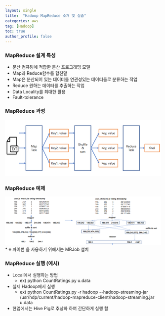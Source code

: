 ```yaml
---
layout: single
title:  "Hadoop MapReduce 소개 및 실습"
categories: aws
tag: [Hadoop]
toc: true
author_profile: false
---
```


### MapReduce 설계 특성
* 분산 컴퓨팅에 적합한 분산 프로그래밍 모델
* Map과 Reduce함수를 합친말
* Map은 분산되어 있는 데이터를 연관성있는 데이터들로 분류하는 작업
* Reduce 원하는 데이터를 추출하는 작업
* Data Locality를 최대한 활용
* Fault-tolerance

### MapReduce 과정

<img src="../../images/2022-07-19-aws-ex5/pic-1.png"> 

### MapReduce 예제

<img src="../../images/2022-07-19-aws-ex5/pic-2.png"> 
* ※ 파이썬 을 사용하기 위해서는 MRJob 설치

### MapReduce 실행 (예시)
* Local에서 실행하는 방법
  * ex) python CountRatings.py u.data
* 실제 Hadoop에서 실행
  * ex) python CountRatings.py -r hadoop --hadoop-streaming-jar /usr/hdp/current/hadoop-mapreduce-client/hadoop-streaming.jar u.data
* 현업에서는 Hive Pig로 추상화 하여 간단하게 실행 함